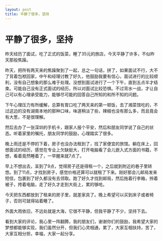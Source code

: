 ```yaml
---
layout: post
title: 平静了很多，坚持
---
```


# 平静了很多，坚持

昨天经历了面试，吃了正式的饭菜，睡了35元的旅店，今天平静了许多，不似昨天那般焦躁。

昨天，把所有两天来的焦躁聚到了一起，总之一句话，拼了，如果面试不行，大不了背着包袱回家，中午和经理讨教了好久，他鼓励我要有信心，面试进行的比较顺利，没有自己想象的那么难于处理。没想到面试进行了一个下午，直到五点半才结束。可能自己没有正式面试的经历，所以对面试比较恐惧。不过背水一战，才让自己可以有心理承受能力，能够尽可能的回答自己所知的和所不知的问题。

下午心理压力有所缓解，总算有胃口吃了两天来的第一顿饭，去了湘菜馆吃的，不过这边的没有湖南本地的那种口味，味道稍淡了些，辣椒也没有那么多，而且竟会有大葱，不是很理解。

然后去办了一张深圳的手机卡，跟家人报个平安，然后和朋友同学说了自己的状态。听着家里的嘱托，朋友同学的鼓励，心理踏实了很多。

晚上雨还是不停的下着，房子也没办法租到了，找了家便宜的旅馆。躺在床上，回想面试的经历，感觉在专业上欠缺挺大，打开电脑看了会儿嵌入式方面的书籍，不想，看着竟然睡着了，一早醒来就7点了。

早上不想出去，呆到了9点，觉得房子还是得租一个，之后就到附近的巷子里转悠。到了11点，才找到房子，感觉价格还算可以就租了下来。刚好那会儿邮局发来短信，包裹到了好久都没有去领取。跑了好久才找到邮局，然后拖着行李箱，拎着被子，挎着电脑，走了好久才走到大街上，累的够呛。

今天把东西都放到了租来的房子里，就差家具了。晚上希望可以买到床子或者椅子，否则可就得站着睡了。

外面大雨依旧，不远处就是大海，它很不平静，但我平静了不少，坚持下去。


看到大家的评论，我心里一阵翻腾，我的朋友们，谢谢你们的鼓励，我希望大家的梦想都能够实现，我们虽然分开，但我们心灵相通，累了，大家互相扶持，苦了，大家互相分担，幸福，大家一起分享。